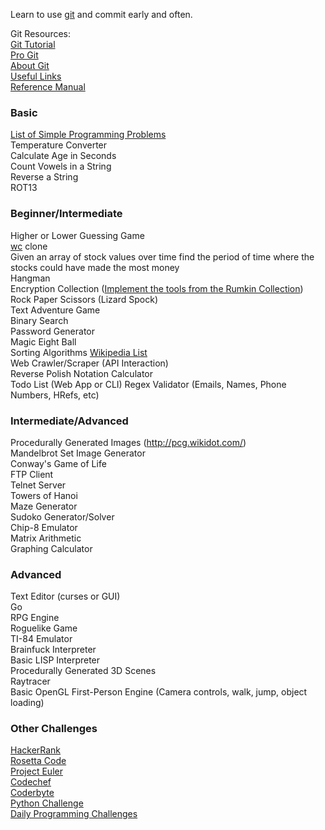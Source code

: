 Learn to use [git](https://git-scm.com/) and commit early and often.

Git Resources:  
[Git Tutorial](https://git-scm.com/docs/gittutorial)  
[Pro Git](https://git-scm.com/docs/gittutorial)  
[About Git](https://git-scm.com/about)  
[Useful Links](https://git-scm.com/doc/ext)  
[Reference Manual](https://git-scm.com/docs)  

### Basic

[List of Simple Programming Problems](https://adriann.github.io/programming_problems.html)  
Temperature Converter  
Calculate Age in Seconds  
Count Vowels in a String  
Reverse a String  
ROT13  

### Beginner/Intermediate

Higher or Lower Guessing Game  
[wc](https://en.wikipedia.org/wiki/Wc_(Unix)) clone  
Given an array of stock values over time find the period of time where the stocks could have made the most money  
Hangman  
Encryption Collection ([Implement the tools from the Rumkin Collection](http://rumkin.com/tools/cipher/))  
Rock Paper Scissors (Lizard Spock)  
Text Adventure Game  
Binary Search  
Password Generator  
Magic Eight Ball  
Sorting Algorithms [Wikipedia List](https://en.wikipedia.org/wiki/Sorting_algorithm#Popular_sorting_algorithms)   
Web Crawler/Scraper (API Interaction)  
Reverse Polish Notation Calculator  
Todo List (Web App or CLI)
Regex Validator (Emails, Names, Phone Numbers, HRefs, etc)  

### Intermediate/Advanced

Procedurally Generated Images (http://pcg.wikidot.com/)  
Mandelbrot Set Image Generator  
Conway's Game of Life  
FTP Client  
Telnet Server  
Towers of Hanoi  
Maze Generator  
Sudoko Generator/Solver  
Chip-8 Emulator  
Matrix Arithmetic  
Graphing Calculator  

### Advanced

Text Editor (curses or GUI)  
Go  
RPG Engine  
Roguelike Game  
TI-84 Emulator  
Brainfuck Interpreter  
Basic LISP Interpreter  
Procedurally Generated 3D Scenes  
Raytracer  
Basic OpenGL First-Person Engine (Camera controls, walk, jump, object loading)  

### Other Challenges

[HackerRank](https://www.hackerrank.com)  
[Rosetta Code](https://rosettacode.org/wiki/Rosetta_Code)  
[Project Euler](https://projecteuler.net)  
[Codechef](https://www.codechef.com/)  
[Coderbyte](https://www.coderbyte.com/)  
[Python Challenge](http://www.pythonchallenge.com/)  
[Daily Programming Challenges](https://old.reddit.com/r/dailyprogrammer/)  

